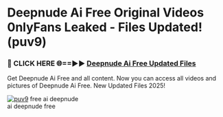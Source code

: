 # Deepnude Ai Free Original Videos 0nlyFans Leaked - Files Updated! (puv9)

<h3>🔴 CLICK HERE 🌐==►► <a href="https://tinyurl.com/52m3yx9h" rel="nofollow">Deepnude Ai Free Updated Files</a></h3>

Get Deepnude Ai Free and all content. Now you can access all videos and pictures of Deepnude Ai Free. New Updated Files 2025!

[![puv9](https://i.imgur.com/TnHtlc8.gif)](https://tinyurl.com/52m3yx9h)
free ai deepnude<br>
ai deepnude free